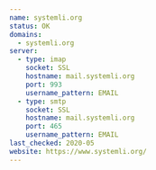 ```yaml
---
name: systemli.org
status: OK
domains: 
  - systemli.org
server:
  - type: imap
    socket: SSL
    hostname: mail.systemli.org
    port: 993
    username_pattern: EMAIL
  - type: smtp
    socket: SSL
    hostname: mail.systemli.org
    port: 465
    username_pattern: EMAIL
last_checked: 2020-05
website: https://www.systemli.org/
---
```

